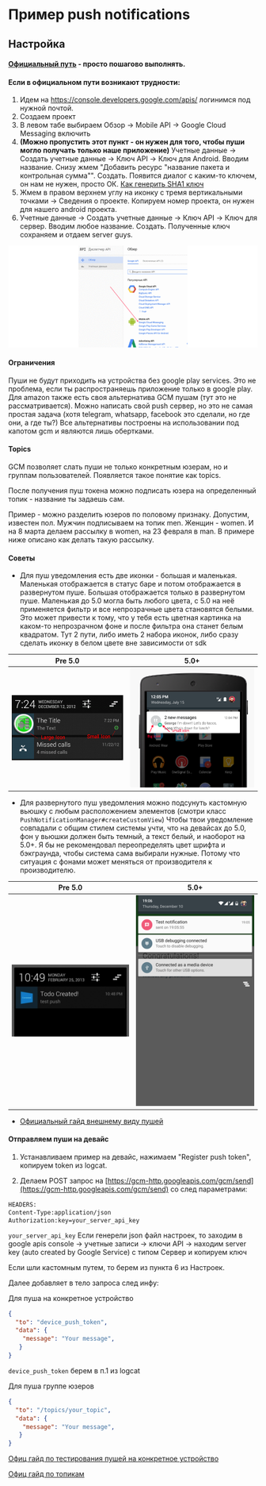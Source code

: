 # Пример push notifications

## Настройка
#### [Официальный путь](https://developers.google.com/cloud-messaging/android/client) - просто пошагово выполнять.
#### Если в официальном пути возникают трудности:
1. Идем на https://console.developers.google.com/apis/ логинимся под нужной почтой.
2. Создаем проект
3. В левом табе выбираем Обзор -> Mobile API -> Google Cloud Messaging включить
4. **(Можно пропустить этот пункт - он нужен для того, чтобы пуши могло получать только наше приложение)**
Учетные данные -> Создать учетные данные -> Ключ API -> Ключ для Android. Вводим название. Снизу жмем "Добавить ресурс "название пакета и контрольная сумма"". Создать. Появится диалог с каким-то ключем, он нам не нужен, просто ОК.
[Как генерить SHA1 ключ](http://stackoverflow.com/questions/27609442/how-to-get-the-sha1-fingerprint-certificate-in-android-studio-for-debug-mode)
5. Жмем в правом верхнем углу на иконку с тремя вертикальными точками -> Сведения о проекте. Копируем номер проекта, он нужен для нашего android проекта.
6. Учетные данные -> Создать учетные данные -> Ключ API -> Ключ для сервер. Вводим любое название. Создать. Полученные ключ сохраняем и отдаем server guys.

![instruction](arts/steps.gif)   

#### Ограничения
Пуши не будут приходить на устройства без google play services. Это не проблема, если ты распространяешь приложение только в google play.
Для amazon также есть своя альтернатива GCM пушам (тут это не рассматривается).
Можно написать свой push сервер, но это не самая простая задача (хотя telegram, whatsapp, facebook это сделали, но где они, а где ты?)
Все альтернативы построены на использовании под капотом gcm и являются лишь обертками.

#### Topics
GCM позволяет слать пуши не только конкретным юзерам, но и группам пользователей. Появляется такое понятие как topics.

После получения пуш токена можно подписать юзера на определенный топик - название ты задаешь сам.

Пример - можно разделить юзеров по половому признаку. Допустим, известен пол.
Мужчин подписываем на топик men. Женщин - women.
И на 8 марта делаем рассылку в women, на 23 февраля в man.
В примере ниже описано как делать такую рассылку.

#### Советы
* Для пуш уведомления есть две иконки - большая и маленькая. Маленькая отображается в статус баре и потом отображается в развернутом пуше.
Большая отображается только в развернутом пуше.
Маленькая до 5.0 могла быть любого цвета, с 5.0 на неё применяется фильтр и все непрозрачные цвета становятся белыми.
Это может привести к тому, что у тебя есть цветная картинка на каком-то непрозрачном фоне и после фильтра она станет белым квадратом.
Тут 2 пути, либо иметь 2 набора иконок, либо сразу сделать иконку в белом цвете вне зависимости от sdk

| Pre 5.0        |     5.0+ |
|:--------------:|:--------:|
|![expanded_push_old](arts/expanded_push_old.png) | ![expanded_push_new](arts/expanded_push_new.png) |
   

* Для развернутого пуш уведомления можно подсунуть кастомную вьюшку с любым расположением элементов (смотри класс `PushNotificationManager#createCustomView`)
Чтобы твои уведомление совпадали с общим стилем системы учти, что на девайсах до 5.0, фон у вьюшки должен быть темный, а текст белый, и наоборот на 5.0+.
Я бы не рекомендовал переопределять цвет шрифта и бэкграунда, чтобы система сама выбирали нужные. Потому что ситуация с фонами может меняться от производителя к производителю.

|   Pre 5.0      |  5.0+    |
|:--------------:|:--------:|
|![push_black](arts/push_black.jpg) | ![push_white](arts/push_white.png) |

* [Официальный гайд внешнему виду пушей](http://www.google.com/design/spec/patterns/notifications.html)

#### Отправляем пуши на девайс

1. Устанавливаем пример на девайс, нажимаем "Register push token", копируем token из logcat.

2. Делаем POST запрос на [https://gcm-http.googleapis.com/gcm/send](https://gcm-http.googleapis.com/gcm/send) со след параметрами:

```
HEADERS:
Content-Type:application/json
Authorization:key=your_server_api_key
```
`your_server_api_key` Если генерели json файл настроек, то заходим в google apis console -> учетные записи -> ключи API -> находим server key (auto created by Google Service) с типом Сервер и копируем ключ

Если шли кастомным путем, то берем из пункта 6 из Настроек.

Далее добавляет в тело запроса след инфу:

Для пуша на конкретное устройство

```json
{
  "to": "device_push_token",
  "data": {
    "message": "Your message",
   }
}
```
`device_push_token` берем в п.1 из logcat

Для пуша группе юзеров

```json
{
  "to": "/topics/your_topic",
  "data": {
    "message": "Your message",
   }
}
```

[Офиц гайд по тестирования пушей на конкретное устройство](https://developers.google.com/cloud-messaging/topic-messaging#sending_topic_messages_from_the_server)

[Офиц гайд по топикам](https://developers.google.com/cloud-messaging/topic-messaging)

